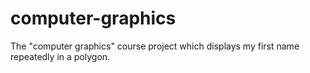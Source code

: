 # computer-graphics
The "computer graphics" course project which displays my first name repeatedly in a polygon.
